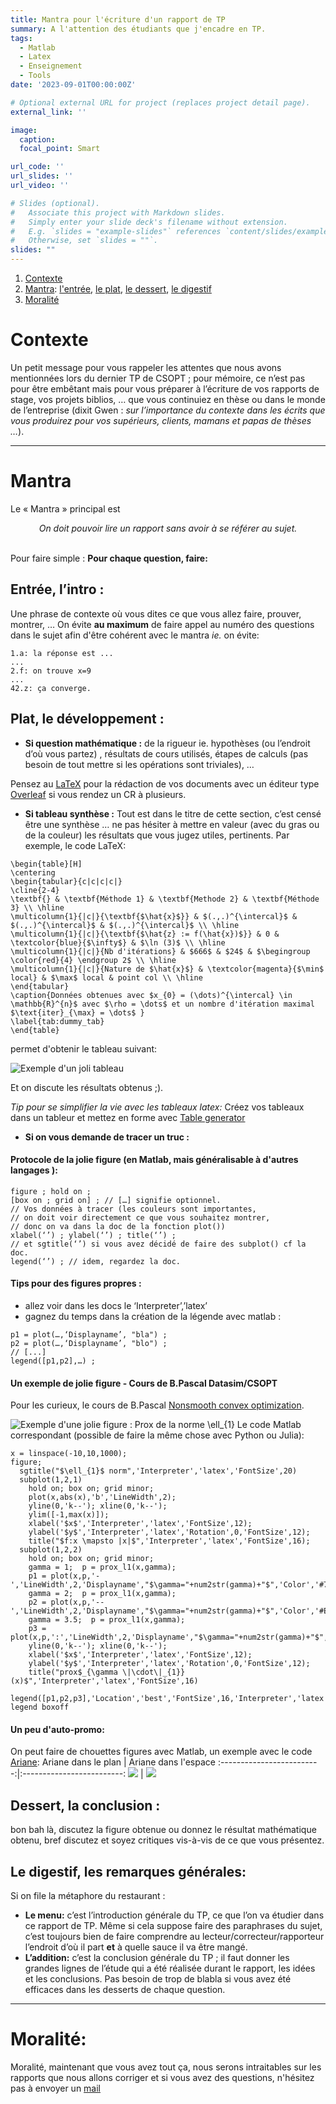 ```yaml
---
title: Mantra pour l'écriture d'un rapport de TP
summary: A l'attention des étudiants que j'encadre en TP.
tags:
  - Matlab
  - Latex
  - Enseignement
  - Tools
date: '2023-09-01T00:00:00Z'

# Optional external URL for project (replaces project detail page).
external_link: ''

image:
  caption:
  focal_point: Smart

url_code: ''
url_slides: ''
url_video: ''

# Slides (optional).
#   Associate this project with Markdown slides.
#   Simply enter your slide deck's filename without extension.
#   E.g. `slides = "example-slides"` references `content/slides/example-slides.md`.
#   Otherwise, set `slides = ""`.
slides: ""
---
```


1. [Contexte](#contexte)
2. [Mantra](#mantra): [l'entrée](#entree), [le plat](#plat), [le dessert](#dessert), [le digestif](#digestif)
3. [Moralité](#moralite)

# Contexte <a name="contexte"></a>
Un petit message pour vous rappeler les attentes que nous avons mentionnées lors du dernier TP de CSOPT ; pour mémoire, ce n’est pas pour être embêtant mais pour vous préparer à l’écriture de vos rapports de stage, vos projets biblios, … que vous continuiez en thèse ou dans le monde de l’entreprise (dixit Gwen : *sur l’importance du contexte dans les écrits que vous produirez pour vos supérieurs, clients, mamans et papas de thèses …*).

---

# Mantra  <a name="mantra"></a>
Le « Mantra » principal est
<center> <i> On doit pouvoir lire un rapport sans avoir à se référer au sujet. </i></center>
</br>

Pour faire simple : **Pour chaque question, faire:**

## Entrée, l’intro :  <a name="entree"></a>
Une phrase de contexte où vous dites ce que vous allez faire, prouver, montrer, … On évite **au maximum** de faire appel au numéro des questions dans le sujet afin d'être cohérent avec le mantra *ie.* on évite:
```
1.a: la réponse est ...
...
2.f: on trouve x=9
...
42.z: ça converge.  
```
## Plat, le développement :  <a name="plat"></a>

- **Si question mathématique :** de la rigueur ie. hypothèses (ou l’endroit d’où vous partez) , résultats de cours utilisés, étapes de calculs (pas besoin de tout mettre si les opérations sont triviales), … 

Pensez au [LaTeX](https://en.wikipedia.org/wiki/LaTeX) pour la rédaction de vos documents avec un éditeur type [Overleaf](https://www.overleaf.com/) si vous rendez un CR à plusieurs.
- **Si tableau synthèse :** Tout est dans le titre de cette section, c’est censé être une synthèse … ne pas hésiter à mettre en valeur (avec du gras ou de la couleur) les résultats que vous jugez utiles, pertinents. Par exemple, le code LaTeX: 
```
\begin{table}[H]
\centering
\begin{tabular}{c|c|c|c|}
\cline{2-4}
\textbf{} & \textbf{Méthode 1} & \textbf{Methode 2} & \textbf{Méthode 3} \\ \hline
\multicolumn{1}{|c|}{\textbf{$\hat{x}$}} & $(.,.)^{\intercal}$ & $(.,.)^{\intercal}$ & $(.,.)^{\intercal}$ \\ \hline
\multicolumn{1}{|c|}{\textbf{$\hat{z} := f(\hat{x})$}} & 0 & \textcolor{blue}{$\infty$} & $\ln (3)$ \\ \hline
\multicolumn{1}{|c|}{Nb d'itérations} & $666$ & $24$ & $\begingroup \color{red}{4} \endgroup 2$ \\ \hline
\multicolumn{1}{|c|}{Nature de $\hat{x}$} & \textcolor{magenta}{$\min$ local} & $\max$ local & point col \\ \hline
\end{tabular}
\caption{Données obtenues avec $x_{0} = (\dots)^{\intercal} \in \mathbb{R}^{n}$ avec $\rho = \dots$ et un nombre d'itération maximal $\text{iter}_{\max} = \dots$ }
\label{tab:dummy_tab}
\end{table}
```
permet d'obtenir le tableau suivant: 

![Exemple d'un joli tableau](ex_dummy_tab.png)

Et on discute les résultats obtenus ;).

*Tip pour se simplifier la vie avec les tableaux latex:* 
Créez vos tableaux dans un tableur et mettez en forme avec [Table generator](https://www.tablesgenerator.com/)

- **Si on vous demande de tracer un truc :**
#### Protocole de la jolie figure (en Matlab, mais généralisable à d'autres langages ):
```
figure ; hold on ; 
[box on ; grid on] ; // […] signifie optionnel.  
// Vos données à tracer (les couleurs sont importantes, 
// on doit voir directement ce que vous souhaitez montrer, 
// donc on va dans la doc de la fonction plot())
xlabel(‘’) ; ylabel(‘’) ; title(‘’) ; 
// et sgtitle(‘’) si vous avez décidé de faire des subplot() cf la doc.
legend(‘’) ; // idem, regardez la doc.
```
#### Tips pour des figures propres :
- allez voir dans les docs le ‘Interpreter’,’latex’
- gagnez du temps dans la création de la légende avec matlab :
```
p1 = plot(…,‘Displayname’, "bla") ;
p2 = plot(…,‘Displayname’, "blo") ;
// [...]
legend([p1,p2],…) ;  
```
#### Un exemple de jolie figure - Cours de B.Pascal Datasim/CSOPT
Pour les curieux, le cours de B.Pascal [Nonsmooth convex optimization](https://bpascal-fr.github.io/teaching/).

![Exemple d'une *jolie figure* : Prox de la norme $\ell_{1}$](ex_norm_l1.png)
Le code Matlab correspondant (possible de faire la même chose avec Python ou Julia): 
```
x = linspace(-10,10,1000);
figure; 
  sgtitle("$\ell_{1}$ norm",'Interpreter','latex','FontSize',20)
  subplot(1,2,1)
    hold on; box on; grid minor;
    plot(x,abs(x),'b','LineWidth',2);
    yline(0,'k--'); xline(0,'k--');
    ylim([-1,max(x)]);
    xlabel('$x$','Interpreter','latex','FontSize',12); 
    ylabel('$y$','Interpreter','latex','Rotation',0,'FontSize',12);    
    title("$f:x \mapsto |x|$",'Interpreter','latex','FontSize',16);
  subplot(1,2,2)
    hold on; box on; grid minor; 
    gamma = 1;  p = prox_l1(x,gamma);
    p1 = plot(x,p,'-','LineWidth',2,'Displayname',"$\gamma="+num2str(gamma)+"$",'Color','#7E2F8E');
    gamma = 2;  p = prox_l1(x,gamma);
    p2 = plot(x,p,'--','LineWidth',2,'Displayname',"$\gamma="+num2str(gamma)+"$",'Color','#EDB120');
    gamma = 3.5;  p = prox_l1(x,gamma);
    p3 = plot(x,p,':','LineWidth',2,'Displayname',"$\gamma="+num2str(gamma)+"$",'Color','#A2142F');
    yline(0,'k--'); xline(0,'k--');
    xlabel('$x$','Interpreter','latex','FontSize',12);
    ylabel('$y$','Interpreter','latex','Rotation',0,'FontSize',12);
    title("prox$_{\gamma \|\cdot\|_{1}}(x)$",'Interpreter','latex','FontSize',16)
    legend([p1,p2,p3],'Location','best','FontSize',16,'Interpreter','latex'); legend boxoff
```

#### Un peu d'auto-promo: 
On peut faire de chouettes figures avec Matlab, un exemple avec le code [Ariane](https://gitlab.com/mlatif/tep3g-ariane):
Ariane dans le plan             |  Ariane dans l'espace
:-------------------------:|:-------------------------:
![](mantra_ex1.png)  |  ![](mantra_ex2.png)

## Dessert, la conclusion :  <a name="dessert"></a>
bon bah là, discutez la figure obtenue ou donnez le résultat mathématique obtenu, bref discutez et soyez critiques vis-à-vis de ce que vous présentez.

## Le digestif, les remarques générales:  <a name="digestif"></a>

Si on file la métaphore du restaurant : 
-	**Le menu:** c’est l’introduction générale du TP, ce que l’on va étudier dans ce rapport de TP. Même si cela suppose faire des paraphrases du sujet, c’est toujours bien de faire comprendre au lecteur/correcteur/rapporteur l’endroit d’où il part **et** à quelle sauce il va être mangé. 
-	**L’addition:** c’est la conclusion générale du TP ; il faut donner les grandes lignes de l’étude qui a été réalisée durant le rapport, les idées et les conclusions. Pas besoin de trop de blabla si vous avez été efficaces dans les desserts de chaque question.  

---

# Moralité:  <a name="moralite"></a>
Moralité, maintenant que vous avez tout ça, nous serons intraitables sur les rapports que nous allons corriger et si vous avez des questions, n'hésitez pas à envoyer un [mail](mailto:mehdi.latif@ls2n.fr?subject=[mlatif.fr]%20Question%20mantra%20TP...)



